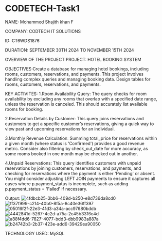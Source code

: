 # CODETECH-Task1
NAME: Mohammed Shajith khan F

COMPANY: CODTECH IT SOLUTIONS

ID: CT6WDS1876

DURATION: SEPTEMBER 30TH 2024 TO NOVEMBER 15TH 2024

OVERVIEW OF THE PROJECT PROJECT: HOTEL BOOKING SYSTEM

OBJECTIVES:Create a database for managing hotel bookings, including rooms, customers, reservations, and payments. This project Involves handling complex queries and managing booking data. Design tables for rooms, customers, reservations, and payments.

KEY ACTIVITES:
1.Room Availability Query:
The query checks for room availability by excluding any rooms that overlap with a specified date range, unless the reservation is canceled. This should accurately list available rooms for booking.

2.Reservation Details by Customer:
This query joins reservations and customers to get a specific customer’s reservations, giving a quick way to view past and upcoming reservations for an individual.

3.Monthly Revenue Calculation:
Summing total_price for reservations within a given month (where status is 'Confirmed') provides a good revenue metric. Consider also filtering by check_out_date for more accuracy, as some rooms booked in one month may be checked out in another.

4.Unpaid Reservations:
This query identifies customers with unpaid reservations by joining customers, reservations, and payments, and checking for reservations where the payment is either 'Pending' or absent.
You might consider adjusting LEFT JOIN payments to ensure it captures all cases where p.payment_status is incomplete, such as adding p.payment_status = 'Failed' if necessary.

Output:
![4fdbcb25-3bb6-409d-b250-e8d736da8cd0](https://github.com/user-attachments/assets/0062009e-77d3-476f-aa5d-14b516057237)
![ff37f999-c214-40b0-8f5a-8c40e36ff397](https://github.com/user-attachments/assets/8f0cb14b-4114-48af-925f-003320487d9a)
![05016f2f-22e3-41d3-a34a-acc97680bddb](https://github.com/user-attachments/assets/7d8ea9d8-3fc5-4b10-bccc-9c30f4d27ed9)
![4442841d-5267-4c2d-a75a-2c45b3316c4d](https://github.com/user-attachments/assets/68c8b35e-6cab-4337-ae0b-4112bcb3aa75)
![a88f4dd6-7827-4077-bdd3-dbb9983a887a](https://github.com/user-attachments/assets/40235474-4c02-4a86-a733-d41dafb8c5af)
![b24742b3-2b37-423e-add6-39429ea90050](https://github.com/user-attachments/assets/6ae251d1-ddd9-4ede-a5ae-eb584a837545)



TECHNOLOGY USED: MySQL
